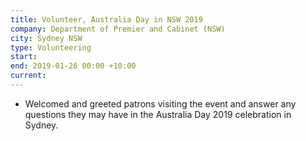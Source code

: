```yaml
---
title: Volunteer, Australia Day in NSW 2019
company: Department of Premier and Cabinet (NSW)
city: Sydney NSW
type: Volunteering
start:
end: 2019-01-26 00:00 +10:00
current:
---
```

- Welcomed and greeted patrons visiting the event and answer any questions they may have in the Australia Day 2019 celebration in Sydney.